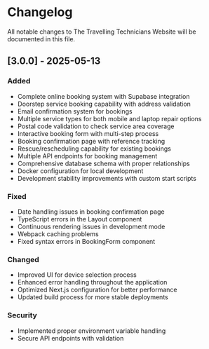 # Changelog

All notable changes to The Travelling Technicians Website will be documented in this file.

## [3.0.0] - 2025-05-13

### Added
- Complete online booking system with Supabase integration
- Doorstep service booking capability with address validation
- Email confirmation system for bookings
- Multiple service types for both mobile and laptop repair options
- Postal code validation to check service area coverage
- Interactive booking form with multi-step process
- Booking confirmation page with reference tracking
- Rescue/rescheduling capability for existing bookings
- Multiple API endpoints for booking management
- Comprehensive database schema with proper relationships
- Docker configuration for local development
- Development stability improvements with custom start scripts

### Fixed
- Date handling issues in booking confirmation page
- TypeScript errors in the Layout component
- Continuous rendering issues in development mode
- Webpack caching problems
- Fixed syntax errors in BookingForm component

### Changed
- Improved UI for device selection process
- Enhanced error handling throughout the application
- Optimized Next.js configuration for better performance
- Updated build process for more stable deployments

### Security
- Implemented proper environment variable handling
- Secure API endpoints with validation 